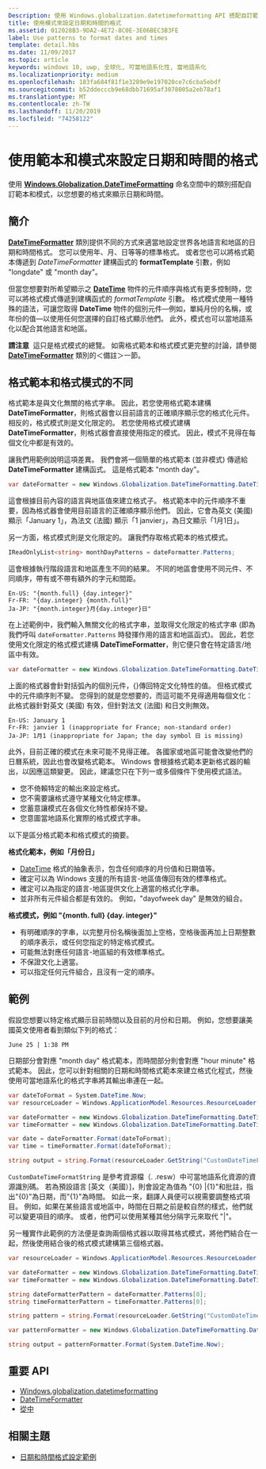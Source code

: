 ```yaml
---
Description: 使用 Windows.globalization.datetimeformatting API 搭配自訂範本和模式，以完全依照您想要的格式來顯示日期和時間。
title: 使用模式來設定日期和時間的格式
ms.assetid: 012028B3-9DA2-4E72-8C0E-3E06BEC3B3FE
label: Use patterns to format dates and times
template: detail.hbs
ms.date: 11/09/2017
ms.topic: article
keywords: windows 10, uwp, 全球化, 可當地語系化性, 當地語系化
ms.localizationpriority: medium
ms.openlocfilehash: 183fa684f81f1e3289e9e197020ce7c6cba5ebdf
ms.sourcegitcommit: b52ddecccb9e68dbb71695af3078005a2eb78af1
ms.translationtype: MT
ms.contentlocale: zh-TW
ms.lasthandoff: 11/20/2019
ms.locfileid: "74258122"
---
```

# <a name="use-templates-and-patterns-to-format-dates-and-times"></a>使用範本和模式來設定日期和時間的格式

使用 [**Windows.Globalization.DateTimeFormatting**](/uwp/api/windows.globalization.datetimeformatting?branch=live) 命名空間中的類別搭配自訂範本和模式，以您想要的格式來顯示日期和時間。

## <a name="introduction"></a>簡介

[  **DateTimeFormatter**](/uwp/api/windows.globalization.datetimeformatting?branch=live) 類別提供不同的方式來適當地設定世界各地語言和地區的日期和時間格式。 您可以使用年、月、日等等的標準格式。 或者您也可以將格式範本傳遞到 *DateTimeFormatter* 建構函式的 **formatTemplate** 引數，例如 "longdate" 或 "month day"。

但當您想要對所希望顯示之 [**DateTime**](/uwp/api/windows.foundation.datetime?branch=live) 物件的元件順序與格式有更多控制時，您可以將格式模式傳遞到建構函式的 *formatTemplate* 引數。 格式模式使用一種特殊的語法，可讓您取得 **DateTime** 物件的個別元件&mdash;例如，單純月份的名稱，或年份的值&mdash;以使用任何您選擇的自訂格式顯示他們。 此外，模式也可以當地語系化以配合其他語言和地區。

**請注意**  這只是格式模式的總覽。 如需格式範本和格式模式更完整的討論，請參閱 [**DateTimeFormatter**](/uwp/api/windows.globalization.datetimeformatting?branch=live) 類別的＜備註＞一節。

## <a name="the-difference-between-format-templates-and-format-patterns"></a>格式範本和格式模式的不同

格式範本是與文化無關的格式字串。 因此，若您使用格式範本建構 **DateTimeFormatter**，則格式器會以目前語言的正確順序顯示您的格式化元件。 相反的，格式模式則是文化限定的。 若您使用格式模式建構 **DateTimeFormatter**，則格式器會直接使用指定的模式。 因此，模式不見得在每個文化中都是有效的。

讓我們用範例說明這項差異。 我們會將一個簡單的格式範本 (並非模式) 傳遞給 **DateTimeFormatter** 建構函式。 這是格式範本 "month day"。

```csharp
var dateFormatter = new Windows.Globalization.DateTimeFormatting.DateTimeFormatter("month day");
```

這會根據目前內容的語言與地區值來建立格式子。 格式範本中的元件順序不重要，因為格式器會使用目前語言的正確順序顯示他們。 因此，它會為英文 (美國) 顯示「January 1」，為法文 (法國) 顯示「1 janvier」，為日文顯示「1月1日」。

另一方面，格式模式則是文化限定的。 讓我們存取格式範本的格式模式。

```csharp
IReadOnlyList<string> monthDayPatterns = dateFormatter.Patterns;
```

這會根據執行階段語言和地區產生不同的結果。 不同的地區會使用不同元件、不同順序，帶有或不帶有額外的字元和間距。

```syntax
En-US: "{month.full} {day.integer}"
Fr-FR: "{day.integer} {month.full}"
Ja-JP: "{month.integer}月{day.integer}日"
```

在上述範例中，我們輸入無關文化的格式字串，並取得文化限定的格式字串 (即為我們呼叫 `dateFormatter.Patterns` 時發揮作用的語言和地區函式)。 因此，若您使用文化限定的格式模式建構 **DateTimeFormatter**，則它便只會在特定語言/地區中有效。

```csharp
var dateFormatter = new Windows.Globalization.DateTimeFormatting.DateTimeFormatter("{month.full} {day.integer}");
```

上面的格式器會針對括弧內的個別元件，{}傳回特定文化特性的值。 但格式模式中的元件順序則不變。 您得到的就是您想要的，而這可能不見得適用每個文化： 此格式器針對英文 (美國) 有效，但針對法文 (法國) 和日文則無效。

``` syntax
En-US: January 1
Fr-FR: janvier 1 (inappropriate for France; non-standard order)
Ja-JP: 1月1 (inappropriate for Japan; the day symbol 日 is missing)
```

此外，目前正確的模式在未來可能不見得正確。 各國家或地區可能會改變他們的日曆系統，因此也會改變格式範本。 Windows 會根據格式範本更新格式器的輸出，以因應這類變更。 因此，建議您只在下列一或多個條件下使用模式語法。

-   您不倚賴特定的輸出來設定格式。
-   您不需要讓格式遵守某種文化特定標準。
-   您蓄意讓模式在各個文化特性都保持不變。
-   您意圖當地語系化實際的格式模式字串。

以下是區分格式範本和格式模式的摘要。

**格式化範本，例如「月份日」**

-   [DateTime](/uwp/api/windows.foundation.datetime?branch=live) 格式的抽象表示，包含任何順序的月份值和日期值等。
-   確定可以為 Windows 支援的所有語言-地區值傳回有效的標準格式。
-   確定可以為指定的語言-地區提供文化上適當的格式化字串。
-   並非所有元件組合都是有效的。 例如，"dayofweek day" 是無效的組合。

**格式模式，例如 "{month. full} {day. integer}"**

-   有明確順序的字串，以完整月份名稱後面加上空格，空格後面再加上日期整數的順序表示，或任何您指定的特定格式模式。
-   可能無法對應任何語言-地區組的有效標準格式。
-   不保證文化上適當。
-   可以指定任何元件組合，且沒有一定的順序。

## <a name="examples"></a>範例

假設您想要以特定格式顯示目前時間以及目前的月份和日期。 例如，您想要讓美國英文使用者看到類似下列的格式：

``` syntax
June 25 | 1:38 PM
```

日期部分會對應 "month day" 格式範本，而時間部分則會對應 "hour minute" 格式範本。 因此，您可以針對相關的日期和時間格式範本來建立格式化程式，然後使用可當地語系化的格式字串將其輸出串連在一起。

```csharp
var dateToFormat = System.DateTime.Now;
var resourceLoader = Windows.ApplicationModel.Resources.ResourceLoader.GetForCurrentView();

var dateFormatter = new Windows.Globalization.DateTimeFormatting.DateTimeFormatter("month day");
var timeFormatter = new Windows.Globalization.DateTimeFormatting.DateTimeFormatter("hour minute");

var date = dateFormatter.Format(dateToFormat);
var time = timeFormatter.Format(dateToFormat);

string output = string.Format(resourceLoader.GetString("CustomDateTimeFormatString"), date, time);
```

`CustomDateTimeFormatString` 是參考資源檔（. .resw）中可當地語系化資源的資源識別碼。 若為預設語言 [英文（美國）]，則會設定為值為 "{0} |{1}"和批註，指出"{0}"為日期，而"{1}"為時間。 如此一來，翻譯人員便可以視需要調整格式項目。 例如，如果在某些語言或地區中，時間在日期之前是較自然的樣式，他們就可以變更項目的順序。 或者，他們可以使用某種其他分隔字元來取代 "|"。

另一種實作此範例的方法便是查詢兩個格式器以取得其格式模式，將他們結合在一起，然後使用結合後的格式模式建構第三個格式器。

```csharp
var resourceLoader = Windows.ApplicationModel.Resources.ResourceLoader.GetForCurrentView();

var dateFormatter = new Windows.Globalization.DateTimeFormatting.DateTimeFormatter("month day");
var timeFormatter = new Windows.Globalization.DateTimeFormatting.DateTimeFormatter("hour minute");

string dateFormatterPattern = dateFormatter.Patterns[0];
string timeFormatterPattern = timeFormatter.Patterns[0];

string pattern = string.Format(resourceLoader.GetString("CustomDateTimeFormatString"), dateFormatterPattern, timeFormatterPattern);

var patternFormatter = new Windows.Globalization.DateTimeFormatting.DateTimeFormatter(pattern);

string output = patternFormatter.Format(System.DateTime.Now);
```

## <a name="important-apis"></a>重要 API

* [Windows.globalization.datetimeformatting](/uwp/api/windows.globalization.datetimeformatting?branch=live)
* [DateTimeFormatter](/uwp/api/windows.globalization.datetimeformatting?branch=live)
* [從中](/uwp/api/windows.foundation.datetime?branch=live)

## <a name="related-topics"></a>相關主題

* [日期和時間格式設定範例](https://code.msdn.microsoft.com/windowsapps/Date-and-time-formatting-2361f348)
